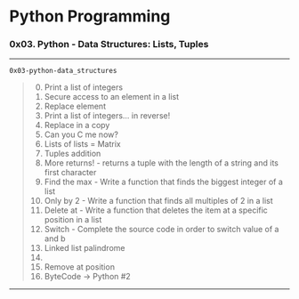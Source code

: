# Python Programming
### 0x03. Python - Data Structures: Lists, Tuples
---
`0x03-python-data_structures`
> 0. Print a list of integers
> 1. Secure access to an element in a list
> 2. Replace element
> 3. Print a list of integers... in reverse!
> 4. Replace in a copy
> 5. Can you C me now?
> 6. Lists of lists = Matrix
> 7. Tuples addition
> 8. More returns! -  returns a tuple with the length of a string and its first character
> 9. Find the max - Write a function that finds the biggest integer of a list
> 10. Only by 2 - Write a function that finds all multiples of 2 in a list
> 11. Delete at - Write a function that deletes the item at a specific position in a list
> 12. Switch - Complete the source code in order to switch value of a and b
> 13. Linked list palindrome
> 14. 
> 15. Remove at position
> 16. ByteCode -> Python #2
---
